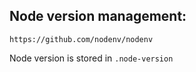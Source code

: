 ## Node version management:

    https://github.com/nodenv/nodenv
    
Node version is stored in `.node-version`
